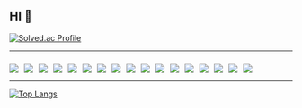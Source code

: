 ## HI 👋

[![Solved.ac Profile](https://mazassumnida.wtf/api/v2/generate_badge?boj=hwan001)](https://solved.ac/hwan001/)

---

<h3></h3>
<div style="display: flex; flex-wrap: wrap; gap: 10px;">
  <img src="https://img.shields.io/badge/c-%23A8B9CC.svg?style=for-the-badge&logo=c&logoColor=white"/>
  <img src="https://img.shields.io/badge/c++-%2300599C.svg?style=for-the-badge&logo=c%2B%2B&logoColor=white"/>
  <img src="https://img.shields.io/badge/go-%2300ADD8.svg?style=for-the-badge&logo=go&logoColor=white"/>
  <img src="https://img.shields.io/badge/python-%233776AB.svg?style=for-the-badge&logo=python&logoColor=white"/>
  <img src="https://img.shields.io/badge/bash-%234EAA25.svg?style=for-the-badge&logo=gnubash&logoColor=white"/>
  <img src="https://img.shields.io/badge/kubernetes-%23326CE5.svg?style=for-the-badge&logo=kubernetes&logoColor=white"/>
  <img src="https://img.shields.io/badge/docker-%232496ED.svg?style=for-the-badge&logo=docker&logoColor=white"/>
  <img src="https://img.shields.io/badge/helm-%230F1689.svg?style=for-the-badge&logo=helm&logoColor=white"/>
  <img src="https://img.shields.io/badge/terraform-%23844FBA.svg?style=for-the-badge&logo=terraform&logoColor=white"/>
  <img src="https://img.shields.io/badge/ansible-%23EE0000.svg?style=for-the-badge&logo=ansible&logoColor=white"/>
  <img src="https://img.shields.io/badge/AWS-%23232F3E.svg?style=for-the-badge&logo=amazonaws&logoColor=white"/>
  <img src="https://img.shields.io/badge/argo-%23EF7B4D.svg?style=for-the-badge&logo=argo&logoColor=white"/>
  <img src="https://img.shields.io/badge/awx-%23EE0000.svg?style=for-the-badge&logo=ansible&logoColor=white"/>
  <img src="https://img.shields.io/badge/tailscale-%23242424.svg?style=for-the-badge&logo=tailscale&logoColor=white"/>
  <img src="https://img.shields.io/badge/wireguard-%2388171A.svg?style=for-the-badge&logo=wireguard&logoColor=white"/>
  <img src="https://img.shields.io/badge/opentelemetry-%23000000.svg?style=for-the-badge&logo=opentelemetry&logoColor=white"/>
  <img src="https://img.shields.io/badge/proxmox-%23E57000.svg?style=for-the-badge&logo=proxmox&logoColor=white"/>
</div>

<!-- 아이콘 : https://simpleicons.org -->
<!-- 참고 : [https://simpleicons.org/](https://velog.io/@serajang99/GitHub-Overview-%EA%BE%B8%EB%AF%B8%EA%B8%B0) -->

---
[![Top Langs](https://github-readme-stats.vercel.app/api/top-langs/?username=hwan001)](https://github.com/anuraghazra/github-readme-stats)
<!-- [![h001's GitHub stats](https://github-readme-stats.vercel.app/api?username=hwan001)](https://github.com/anuraghazra/github-readme-stats) --> 




<!--
**hwan001/hwan001** is a ✨ _special_ ✨ repository because its `README.md` (this file) appears on your GitHub profile.

Here are some ideas to get you started:

- 🔭 I’m currently working on ...
- 🌱 I’m currently learning ...
- 👯 I’m looking to collaborate on ...
- 🤔 I’m looking for help with ...
- 💬 Ask me about ...
- 📫 How to reach me: ...
- 😄 Pronouns: ...
- ⚡ Fun fact: ...
-->
